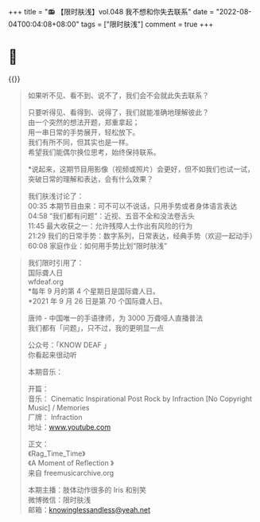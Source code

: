 +++
title = "📻 【限时肤浅】vol.048 我不想和你失去联系"
date = "2022-08-04T00:04:08+08:00"
tags = ["限时肤浅"]
comment = true
+++

# 🎲

{{<music url="https://link.jscdn.cn/1drv/aHR0cHM6Ly8xZHJ2Lm1zL3UvcyFBbEdINUpERFN3Z3RpSlVMT3d5QURMZk1fR29HSEE_ZT1EN2R1N2k.m4a" name="vol.048 我不想和你失去联系" artist="限时肤浅" cover="https://link.jscdn.cn/1drv/aHR0cHM6Ly8xZHJ2Lm1zL3UvcyFBbEdINUpERFN3Z3RpSlVLcWx5YTYxMFdISlg5NVE_ZT1Sa0xlRnA.jpg" mutex=false >}}

> 如果听不见、看不到、说不了，我们会不会就此失去联系？
>
> 只要听得见、看得到、说得了，我们就能准确地理解彼此？  
> 由一个突然的想法开题，郑重拿起；  
> 用一串日常的手势展开，轻松放下。  
> 我们有所不同，但其实也是一样。  
> 希望我们能偶尔换位思考，始终保持联系。
>
> \*说起来，这期节目用影像（视频或照片）会更好，但不如我们也试一试，突破日常的理解和表达，会有什么效果？
>
> 我们肤浅讨论了：  
> 00:35 本期节目由来：可不可以不说话，只用手势或者身体语言表达  
> 04:58 “我们都有问题”：近视、五音不全和没法卷舌头  
> 11:45 最大收获之一：允许残障人士作出有风险的行为  
> 21:29 我们的日常手势：数字系列，日常表达，经典手势（欢迎一起动手）  
> 60:08 家庭作业：如何用手势比划“限时肤浅”

> 我们限时引用了：  
> 国际聋人日  
> wfdeaf.org  
> \*每年 9 月的第 4 个星期日是国际聋人日。  
> \*2021 年 9 月 26 日是第 70 个国际聋人日。
>
> 唐帅 - 中国唯一的手语律师，为 3000 万聋哑人直播普法  
> 我们都有「问题」，只不过，我的更明显一点
>
> 公众号：「KNOW DEAF 」  
> 你看起来很动听
>
> 本期音乐：
>
> 开篇：  
> 音乐： Cinematic Inspirational Post Rock by Infraction [No Copyright Music] / Memories  
> 厂牌： Infraction  
> 地址：www.youtube.com
>
> 正文：  
> 《Rag_Time_Time》  
> 《A Moment of Reflection 》  
> 来自 freemusicarchive.org
>
> 本期主播：肢体动作很多的 Iris 和别笑  
> 微博微信：限时肤浅  
> 邮箱：knowinglessandless@yeah.net
